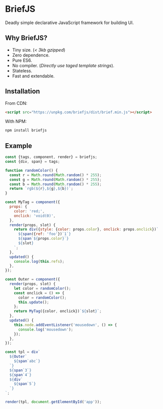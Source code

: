 # BriefJS

Deadly simple declarative JavaScript framework for building UI.

## Why BriefJS?

- Tiny size. (_< 3kb gzipped_)
- Zero dependence.
- Pure ES6.
- No compiler. (_Directly use taged template strings_).
- Stateless.
- Fast and extendable.

## Installation

From CDN:

```html
<script src="https://unpkg.com/briefjs/dist/brief.min.js"></script>
```

With NPM:

```bash
npm install briefjs
```

## Example

```js
const {tags, component, render} = briefjs;
const {div, span} = tags;

function randomColor() {
  const r = Math.round(Math.random() * 255);
  const g = Math.round(Math.random() * 255);
  const b = Math.round(Math.random() * 255);
  return `rgb(${r},${g},${b})`;
}

const MyTag = component({
  props: {
    color: 'red;',
    onclick: 'void(0)',
  },
  render(props, slot) {
    return div({style: {color: props.color}, onclick: props.onclick})`
      ${span({ref: 'foo'})`1`}
      ${span`${props.color}`}
      ${slot}
    `;
  },
  updated() {
    console.log(this.refs);
  },
});

const Outer = component({
  render(props, slot) {
    let color = randomColor();
    const onclick = () => {
      color = randomColor();
      this.update();
    };
    return MyTag({color, onclick})`${slot}`;
  },
  updated() {
    this.node.addEventListener('mousedown', () => {
      console.log('mousedown');
    });
  },
});

const tpl = div`
  ${Outer`
    ${span`abc`}
  `}
  ${span`3`}
  ${span`4`}
  ${div`
    ${span`5`}
  `}
`;

render(tpl, document.getElementById('app'));
```
